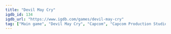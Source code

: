 ```yaml
---
title: "Devil May Cry"
igdb_id: 134
igdb_url: "https://www.igdb.com/games/devil-may-cry"
tag: ["Main game", "Devil May Cry", "Capcom", "Capcom Production Studio 4", "Hack and slash/Beat 'em up", "Single player", "Third person", "Action", "Fantasy"]
---
```

